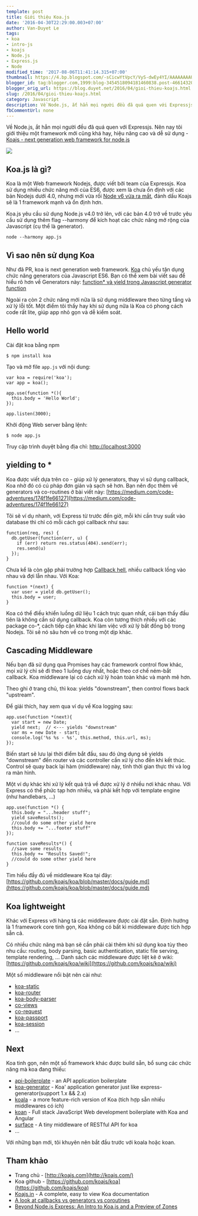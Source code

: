 ```yaml
---
template: post
title: Giới thiệu Koa.js
date: '2016-04-30T22:29:00.003+07:00'
author: Van-Duyet Le
tags:
- koa
- intro-js
- koajs
- Node.js
- Express.js
- Node
modified_time: '2017-08-06T11:41:14.315+07:00'
thumbnail: https://4.bp.blogspot.com/-sCicwYtVpcY/VyS-dwEy4YI/AAAAAAAAUBM/5Q1QZ6zVR5YcsV7lgN8MYWfkZvrz6AXtgCK4B/s1600/Screen-Shot-2014-04-11-at-7.49.09-AM.png
blogger_id: tag:blogger.com,1999:blog-3454518094181460838.post-4661432017558938656
blogger_orig_url: https://blog.duyet.net/2016/04/gioi-thieu-koajs.html
slug: /2016/04/gioi-thieu-koajs.html
category: Javascript
description: Về Node.js, ắt hẳn mọi người đều đã quá quen với Expressjs. Nên nay tôi giới thiệu một framework mới cũng khá hay, hiệu năng cao và dễ sử dụng KoaJs
fbCommentUrl: none
---
```


Về Node.js, ắt hẳn mọi người đều đã quá quen với Expressjs. Nên nay tôi giới thiệu một framework mới cũng khá hay, hiệu năng cao và dễ sử dụng - [Koajs - next generation web framework for node.js](http://koajs.com/)

[![](https://4.bp.blogspot.com/-sCicwYtVpcY/VyS-dwEy4YI/AAAAAAAAUBM/5Q1QZ6zVR5YcsV7lgN8MYWfkZvrz6AXtgCK4B/s1600/Screen-Shot-2014-04-11-at-7.49.09-AM.png)](https://blog.duyet.net/2016/04/gioi-thieu-koajs.html)

## Koa.js là gì? ##
Koa là một Web framework Nodejs, được viết bởi team của Expressjs. Koa sử dụng nhiều chức năng mới của ES6, được xem là chưa ổn định với các bản Nodejs dưới 4.0, nhưng mới vừa rồi [Node v6 vừa ra mắt](https://blog.duyet.net/2016/04/ra-mat-nodejs-v6.html), đánh dấu Koajs sẽ là 1 framework mạnh và ổn định hơn.

Koa.js yêu cầu sử dụng Node.js v4.0 trở lên, với các bản 4.0 trở về trước yêu cầu sử dụng thêm flag --harmony để kích hoạt các chức năng mở rộng của Javascript (cụ thể là generator).

```
node --harmony app.js
```

## Vì sao nên sử dụng Koa ##
Như đã PR, koa is next generation web framework. [Koa](http://koajs.com/) chủ yếu tận dụng chức năng generators của Javascript ES6.
Bạn có thể xem bài viết sau để hiểu rõ hơn về Generators này: [function* và yield trong Javascript generator function](https://blog.duyet.net/2016/02/generator-function-javascript.html#.VyTAS4N94_M)

Ngoài ra còn 2 chức năng mới nữa là sử dụng middleware theo từng tầng và xử lý lỗi tốt. Một điểm tôi thấy hay khi sử dụng nữa là Koa có phong cách code rất lite, giúp app nhỏ gọn và dễ kiểm soát.

## Hello world ##

Cài đặt koa bằng npm

```
$ npm install koa
```

Tạo và mở file `app.js` với nội dung: 

```
var koa = require('koa');
var app = koa();

app.use(function *(){
  this.body = 'Hello World';
});

app.listen(3000);
```

Khởi động Web server bằng lệnh: 

```
$ node app.js
```

Truy cập trình duyệt bằng địa chỉ: [http://localhost:3000](http://localhost:3000/)

## yielding to * ##
Koa được viết dựa trên co - giúp xử lý generators, thay vì sử dụng callback, Koa nhờ đó có cú pháp đơn giản và sạch sẽ hơn.
Bạn nên đọc thêm về generators và co-routines ở bài viết này: [https://medium.com/code-adventures/174f1fe66127](https://medium.com/code-adventures/174f1fe66127)

Tôi sẽ ví dụ nhanh, với Express từ trước đến giờ, mỗi khi cần truy suất vào database thì chỉ có mỗi cách gọi callback như sau:

```
function(req, res) {
  db.getUser(function(err, u) {
    if (err) return res.status(404).send(err);
    res.send(u)
  });
}
```

Chưa kể là còn gặp phải trường hợp [Callback hell](https://strongloop.com/strongblog/node-js-callback-hell-promises-generators/), nhiều callback lồng vào nhau và đợi lẫn nhau.
Với Koa:

```
function *(next) {
  var user = yield db.getUser();
  this.body = user;
}
```

Koa có thể điều khiển luồng dữ liệu 1 cách trực quan nhất, cái bạn thấy đầu tiên là không cần sử dụng callback. Koa còn tương thích nhiều với các package co-*, cách tiếp cận khác khi làm việc với xử lý bất đồng bộ trong Nodejs. Tôi sẽ nó sâu hơn về co trong một dịp khác.

## Cascading Middleware ##

Nếu bạn đã sử dụng qua Promises hay các framework control flow khác, mọi xử lý chỉ sẽ đi theo 1 luồng duy nhất, hoặc theo cơ chế ném-bắt callback. Koa middleware lại có cách xử lý hoàn toàn khác và mạnh mẽ hơn. 

Theo ghi ở trang chủ, thì koa: yields "downstream", then control flows back "upstream".

Để giải thích, hay xem qua ví dụ về Koa logging sau: 

```
app.use(function *(next){
  var start = new Date;
  yield next;  // <--- yields "downstream" 
  var ms = new Date - start;
  console.log('%s %s - %s', this.method, this.url, ms);
});
```

Biến start sẽ lưu lại thời điểm bắt đầu, sau đó ứng dụng sẽ yields "downstream" đến router và các controller cần xử lý cho đến khi kết thúc. Control sẽ quay back lại hàm (middleware) này, tính thời gian thực thi và log ra màn hình.

Một ví dụ khác khi xử lý kết quả trả về được xử lý ở nhiều nơi khác nhau. Với Express có thể phức tạp hơn nhiều, và phải kết hợp với template engine (như handlebars, ...)

```
app.use(function *() {
  this.body = "...header stuff";
  yield saveResults();
  //could do some other yield here 
  this.body += "...footer stuff"
});

function saveResults*() {
  //save some results
  this.body += "Results Saved!";
  //could do some other yield here
}
```

Tìm hiểu đầy đủ về middleware Koa tại đây: [https://github.com/koajs/koa/blob/master/docs/guide.md](https://github.com/koajs/koa/blob/master/docs/guide.md)

## Koa lightweight ##
Khác với Express với hàng tá các middleware được cài đặt sẵn. Định hướng là 1 framework core tinh gọn, Koa không có bất kì middleware được tích hợp sẵn cả.

Có nhiều chức năng mà bạn sẽ cần phải cài thêm khi sử dụng koa tùy theo nhu cầu: routing, body parsing, basic authentication, static file serving, template rendering, ... Danh sách các middleware được liệt kê ở wiki: [https://github.com/koajs/koa/wiki](https://github.com/koajs/koa/wiki)

Một số middleware nổi bật nên cài như:

- [koa-static](https://github.com/koajs/route)
- [koa-router](https://github.com/alexmingoia/koa-router)
- [koa-body-parser](https://github.com/thomseddon/koa-body-parser)
- [co-views](https://github.com/visionmedia/co-views)
- [co-request](https://github.com/leukhin/co-request)
- [koa-passport](https://github.com/rkusa/koa-passport)
- [koa-session](https://github.com/koajs/session)
- ...

## Next ##
Koa tinh gọn, nên một số framework khác được build sẵn, bổ sung các chức năng mà koa đang thiếu:

- [api-boilerplate](https://github.com/koajs/api-boilerplate) - an API application boilerplate
- [koa-generator](https://github.com/base-n/koa-generator) - Koa' application generator just like express-generator(support 1.x && 2.x)
- [koala](https://github.com/koajs/koala) - a more feature-rich version of Koa (tích hợp sẵn nhiều middlewares có ích)
- [koan](https://github.com/soygul/koan) - Full stack JavaScript Web development boilerplate with Koa and Angular
- [surface](https://github.com/zedgu/surface) - A tiny middleware of RESTful API for koa
- ...

Với những bạn mới, tôi khuyên nên bắt đầu trước với koala hoặc koan.

## Tham khảo ##

- Trang chủ - [http://koajs.com](http://koajs.com/)
- Koa github - [https://github.com/koajs/koa](https://github.com/koajs/koa)
- [Koajs.in](http://koajs.in/) - A complete, easy to view Koa documentation
- [A look at callbacks vs generators vs coroutines](https://medium.com/@tjholowaychuk/callbacks-vs-coroutines-174f1fe66127#.w70iawu11)
- [Beyond Node.js Express: An Intro to Koa.js and a Preview of Zones](https://strongloop.com/strongblog/node-js-express-introduction-koa-js-zone/)
